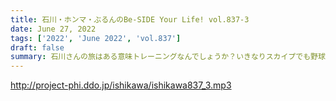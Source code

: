 ```yaml
---
title: 石川・ホンマ・ぶるんのBe-SIDE Your Life! vol.837-3
date: June 27, 2022
tags: ['2022', 'June 2022', 'vol.837']
draft: false
summary: 石川さんの旅はある意味トレーニングなんでしょうか？いきなりスカイプでも野球談議！
---
```


http://project-phi.ddo.jp/ishikawa/ishikawa837_3.mp3